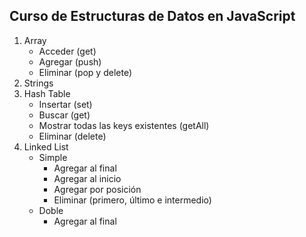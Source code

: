 ## Curso de Estructuras de Datos en JavaScript

1. Array
    - Acceder (get)
    - Agregar (push)
    - Eliminar (pop y delete)
2. Strings
3. Hash Table
    - Insertar (set)
    - Buscar (get)
    - Mostrar todas las keys existentes (getAll)
    - Eliminar (delete)
4. Linked List
    - Simple
        - Agregar al final
        - Agregar al inicio
        - Agregar por posición
        - Eliminar (primero, último e intermedio)
    - Doble
        - Agregar al final
        